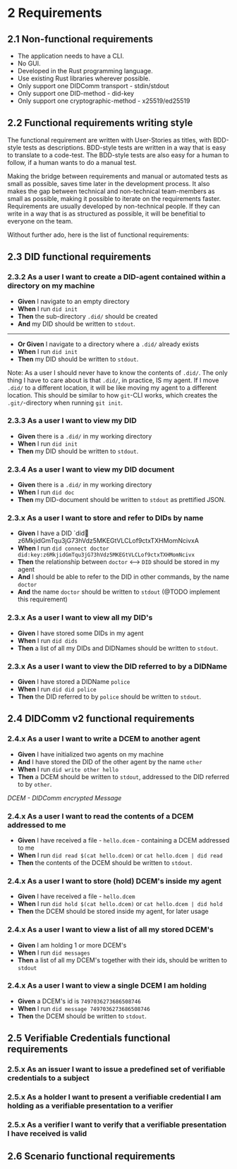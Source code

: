 # 2 Requirements

## 2.1 Non-functional requirements

- The application needs to have a CLI.
- No GUI.
- Developed in the Rust programming language.
- Use existing Rust libraries wherever possible.
- Only support one DIDComm transport - stdin/stdout
- Only support one DID-method - did-key
- Only support one cryptographic-method - x25519/ed25519

## 2.2 Functional requirements writing style

The functional requirement are written with User-Stories as titles, with BDD-style tests as descriptions. BDD-style tests are written in a way that is easy to translate to a code-test. The BDD-style tests are also easy for a human to follow, if a human wants to do a manual test.

Making the bridge between requirements and manual or automated tests as small as possible, saves time later in the development process. It also makes the gap between technical and non-technical team-members as small as possible, making it possible to iterate on the requirements faster. Requirements are usually developed by non-technical people. If they can write in a way that is as structured as possible, it will be benefitial to everyone on the team.

Without further ado, here is the list of functional requirements:

## 2.3 DID functional requirements

### 2.3.2 As a user I want to create a DID-agent contained within a directory on my machine


- **Given** I navigate to an empty directory
- **When** I run `did init`
- **Then** the sub-directory `.did/` should be created
- **And** my DID should be written to `stdout`.

---

- **Or Given** I navigate to a directory where a `.did/` already exists
- **When** I run `did init`
- **Then** my DID should be written to `stdout`.

Note: As a user I should never have to know the contents of `.did/`. The only thing I have to care about is that `.did/`, in practice, IS my agent. If I move `.did/` to a different location, it will be like moving my agent to a different location. This should be similar to how `git`-CLI works, which creates the `.git/`-directory when running `git init`.

### 2.3.3 As a user I want to view my DID

- **Given** there is a `.did/` in my working directory
- **When** I run `did init`
- **Then** my DID should be written to `stdout`.

### 2.3.4 As a user I want to view my DID document

- **Given** there is a `.did/` in my working directory
- **When** I run `did doc`
- **Then** my DID-document should be written to `stdout` as prettified JSON.

### 2.3.x As a user I want to store and refer to DIDs by name

- **Given** I have a DID `did:key:z6MkjidGmTqu3jG73hVdz5MKEGtVLCLof9ctxTXHMomNcivxA
- **When** I run `did connect doctor did:key:z6MkjidGmTqu3jG73hVdz5MKEGtVLCLof9ctxTXHMomNcivx`
- **Then** the relationship between `doctor` <--> `DID` should be stored in my agent
- **And** I should be able to refer to the DID in other commands, by the name `doctor`
- **And** the name `doctor` should be written to `stdout` (@TODO implement this requirement)

### 2.3.x As a user I want to view all my DID's

- **Given** I have stored some DIDs in my agent
- **When** I run `did dids`
- **Then** a list of all my DIDs and DIDNames should be written to `stdout`.

### 2.3.x As a user I want to view the DID referred to by a DIDName

- **Given** I have stored a DIDName `police`
- **When** I run `did did police`
- **Then** the DID referred to by `police` should be written to `stdout`.


## 2.4 DIDComm v2 functional requirements

### 2.4.x As a user I want to write a DCEM to another agent

- **Given** I have initialized two agents on my machine
- **And** I have stored the DID of the other agent by the name `other`
- **When** I run `did write other hello`
- **Then** a DCEM should be written to `stdout`, addressed to the DID referred to by `other`.

*DCEM - DIDComm encrypted Message*

### 2.4.x As a user I want to read the contents of a DCEM addressed to me

- **Given** I have received a file - `hello.dcem` - containing a DCEM addressed to me
- **When** I run `did read $(cat hello.dcem)` or `cat hello.dcem | did read`
- **Then** the contents of the DCEM should be written to `stdout`.

### 2.4.x As a user I want to store (hold) DCEM's inside my agent

- **Given** I have received a file - `hello.dcem`
- **When** I run `did hold $(cat hello.dcem)` or `cat hello.dcem | did hold`
- **Then** the DCEM should be stored inside my agent, for later usage

### 2.4.x As a user I want to view a list of all my stored DCEM's

- **Given** I am holding 1 or more DCEM's
- **When** I run `did messages`
- **Then** a list of all my DCEM's together with their ids, should be written to `stdout`

### 2.4.x As a user I want to view a single DCEM I am holding

- **Given** a DCEM's id is `7497036273686508746`
- **When** I run `did message 7497036273686508746`
- **Then** the DCEM should be written to `stdout`.

## 2.5 Verifiable Credentials functional requirements


### 2.5.x As an issuer I want to issue a predefined set of verifiable credentials to a subject


### 2.5.x As a holder I want to present a verifiable credential I am holding as a verifiable presentation to a verifier

### 2.5.x As a verifier I want to verify that a verifiable presentation I have received is valid




## 2.6 Scenario functional requirements

